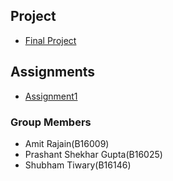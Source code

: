 ## Project
* [Final Project](/FinalProject/README.md)

## Assignments
* [Assignment1](/Assignment1/README.md)

### Group Members
* Amit Rajain(B16009)
* Prashant Shekhar Gupta(B16025)
* Shubham Tiwary(B16146)
